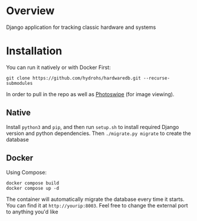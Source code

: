 # Overview
Django application for tracking classic hardware and systems

# Installation
You can run it natively or with Docker
First:

    git clone https://github.com/hydrohs/hardwaredb.git --recurse-submodules

In order to pull in the repo as well as [Photoswipe](https://github.com/dimsemenov/PhotoSwipe) (for image viewing).

## Native
Install ``python3`` and ``pip``, and then run ``setup.sh`` to install required Django version and python dependencies. Then ``./migrate.py migrate`` to create the database

## Docker
Using Compose:

    docker compose build
    docker compose up -d

The container will automatically migrate the database every time it starts. You can find it at ``http://yourip:8003``. Feel free to change the external port to anything you'd like